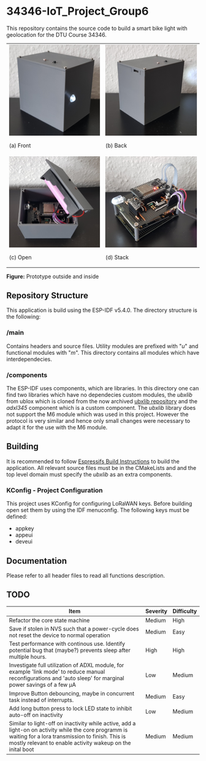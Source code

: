 # 34346-IoT_Project_Group6
This repository contains the source code to build a smart bike light with geolocation for the DTU Course 34346.

<table style="border-collapse: collapse; width: 100%;">
  <tr>
    <td>
      <img src="assets/enclosure_closed.jpg" alt="Front" width="100%">
      <p>(a) Front</p>
    </td>
    <td>
      <img src="assets/enclosure_back.jpg" alt="Back" width="100%">
      <p>(b) Back</p>
    </td>
  </tr>
  <tr>
    <td>
      <img src="assets/enclosure_open.jpg" alt="Open" width="100%">
      <p>(c) Open</p>
    </td>
    <td>
      <img src="assets/naked_top.jpg" alt="Stack" width="100%">
      <p>(d) Stack</p>
    </td>
  </tr>
</table>

**Figure:** Prototype outside and inside


## Repository Structure
This application is build using the ESP-IDF v5.4.0. The directory structure is the following:

### /main
Contains headers and source files. Utility modules are prefixed with "*u*" and functional modules with "*m*". This directory contains all modules which have interdependecies.

### /components
The ESP-IDF uses components, which are libraries. In this directory one can find two libraries which have no dependecies custom modules, the *ubxlib*  from ublox which is cloned from the now archived [ubxlib repository](https://github.com/u-blox/ubxlib) and the *adxl345* component which is a custom component. The *ubxlib* library does not support the M6 module which was used in this project. However the protocol is very similar and hence only small changes were necessary to adapt it for the use with the M6 module.

## Building
It is recommended to follow [Espressifs Build Instructions](https://docs.espressif.com/projects/esp-idf/en/v5.4.1/esp32/api-guides/build-system.html) to build the application. All relevant source files must be in the CMakeLists and and the top level domain must specify the *ubxlib* as an extra components. 

### KConfig - Project Configuration
This project uses KConfig for configuring LoRaWAN keys. Before building open set them by using the IDF menuconfig. The following keys must be defined:
- appkey
- appeui
- deveui

## Documentation
Please refer to all header files to read all functions description.

## TODO
|   Item   |  Severity    | Difficulty|
| ---- | ---- | ---- |
|Refactor the core state machine| Medium |High|
|Save if stolen in NVS such that a power-cycle does not reset the device to normal operation|Medium|Easy|
|Test performance with continous use. Identify potential bug that (maybe?) prevents sleep after multiple hours. |High|High|
| Investigate full utilization of ADXL module, for example 'link mode' to reduce manual reconfigurations and 'auto sleep' for marginal power savings of a few μA |Low |Medium|
| Improve Button debouncing, maybe in concurrent task instead of interrupts. | Medium | Easy |
| Add long button press to lock LED state to inhibit auto-off on inactivity | Low | Medium |
| Similar to light-off on inactivity while active, add a light-on on activity while the core programm is waiting for a lora transmission to finish. This is mostly relevant to enable activity wakeup on the inital boot | Medium | Medium |
